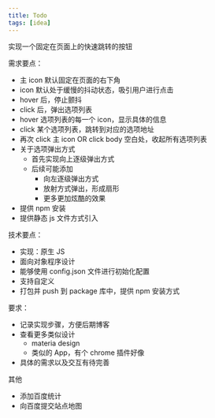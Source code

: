 ```yaml
---
title: Todo
tags: [idea]
---
```


实现一个固定在页面上的快速跳转的按钮

需求要点：

- 主 icon 默认固定在页面的右下角
- icon 默认处于缓慢的抖动状态，吸引用户进行点击
- hover 后，停止颤抖
- click 后，弹出选项列表
- hover 选项列表的每一个 icon，显示具体的信息
- click 某个选项列表，跳转到对应的选项地址
- 再次 click 主 icon OR click body 空白处，收起所有选项列表
- 关于选项弹出方式
    - 首先实现向上逐级弹出方式
    - 后续可能添加
        - 向左逐级弹出方式
        - 放射方式弹出，形成扇形
        - 更多更加炫酷的效果
- 提供 npm 安装
- 提供静态 js 文件方式引入

技术要点：

- 实现：原生 JS
- 面向对象程序设计
- 能够使用 config.json 文件进行初始化配置
- 支持自定义
- 打包并 push 到 package 库中，提供 npm 安装方式

要求：

- 记录实现步骤，方便后期博客
- 查看更多类似设计
    - materia design
    - 类似的 App，有个 chrome 插件好像
- 具体的需求以及交互有待完善

其他

- 添加百度统计
- 向百度提交站点地图
